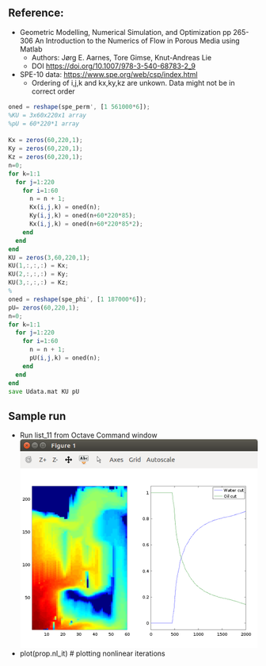 ## Reference:
- Geometric Modelling, Numerical Simulation, and Optimization pp 265-306
An Introduction to the Numerics of Flow in Porous Media using Matlab
  - Authors: Jørg E. Aarnes, Tore Gimse, Knut-Andreas Lie
  - DOI https://doi.org/10.1007/978-3-540-68783-2_9
- SPE-10 data: https://www.spe.org/web/csp/index.html
  - Ordering of i,j,k and kx,ky,kz are unkown. Data might not be in correct order

  
```octave
oned = reshape(spe_perm', [1 561000*6]);
%KU = 3x60x220x1 array
%pU = 60*220*1 array

Kx = zeros(60,220,1);
Ky = zeros(60,220,1);
Kz = zeros(60,220,1);
n=0;
for k=1:1
  for j=1:220
    for i=1:60
      n = n + 1;
      Kx(i,j,k) = oned(n); 
      Ky(i,j,k) = oned(n+60*220*85);
      Kx(i,j,k) = oned(n+60*220*85*2);
    end
  end
end
KU = zeros(3,60,220,1);
KU(1,:,:,:) = Kx;
KU(2,:,:,:) = Ky;
KU(3,:,:,:) = Kz;
%
oned = reshape(spe_phi', [1 187000*6]);
pU= zeros(60,220,1);
n=0;
for k=1:1
  for j=1:220
    for i=1:60
      n = n + 1;
      pU(i,j,k) = oned(n); 
    end
  end
end
save Udata.mat KU pU
```
## Sample run
- Run list_11 from Octave Command window
![final_snapshot](./figure1.png)
- plot(prop.nl_it) # plotting nonlinear iterations